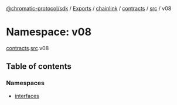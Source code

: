 [@chromatic-protocol/sdk](../README.md) / [Exports](../modules.md) / [chainlink](chainlink.md) / [contracts](chainlink.contracts.md) / [src](chainlink.contracts.src.md) / v08

# Namespace: v08

[contracts](chainlink.contracts.md).[src](chainlink.contracts.src.md).v08

## Table of contents

### Namespaces

- [interfaces](chainlink.contracts.src.v08.interfaces.md)

